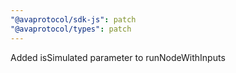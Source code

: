 ```yaml
---
"@avaprotocol/sdk-js": patch
"@avaprotocol/types": patch
---
```


Added isSimulated parameter to runNodeWithInputs
